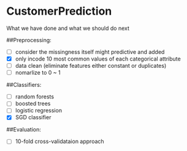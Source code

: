 CustomerPrediction
==================
What we have done and what we should do next

##Preprocessing:
* [ ] consider the missingness itself might predictive and added
* [x] only incode 10 most common values of each categorical attribute
* [ ] data clean (eliminate features either constant or duplicates)
* [ ] nomarlize to 0 ~ 1

##Classifiers:
* [ ] random forests
* [ ] boosted trees
* [ ] logistic regression
* [x] SGD classifier

##Evaluation:
* [ ] 10-fold cross-validataion approach

